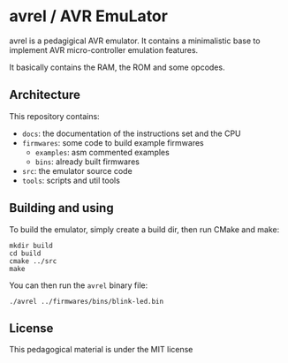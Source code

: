 # avrel / AVR EmuLator

avrel is a pedagigical AVR emulator. It contains a minimalistic base to
implement AVR micro-controller emulation features.

It basically contains the RAM, the ROM and some opcodes.

## Architecture

This repository contains:

* `docs`: the documentation of the instructions set and the CPU
* `firmwares`: some code to build example firmwares
    * `examples`: asm commented examples
    * `bins`: already built firmwares
* `src`: the emulator source code
* `tools`: scripts and util tools

## Building and using

To build the emulator, simply create a build dir, then run CMake and make:

```
mkdir build
cd build
cmake ../src
make
```

You can then run the `avrel` binary file:

```
./avrel ../firmwares/bins/blink-led.bin 
```

## License

This pedagogical material is under the MIT license
